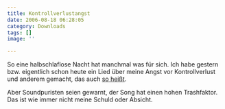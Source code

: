 ```yaml
---
title: Kontrollverlustangst
date: 2006-08-18 06:28:05
category: Downloads
tags: []
image: ''

---
```


So eine halbschlaflose Nacht hat manchmal was für sich. Ich habe gestern bzw. eigentlich schon heute ein Lied über meine Angst vor Kontrollverlust und anderem gemacht, das auch [so heißt](http://www.misantropolis.de/mp3/Kontrollverlustangst.mp3).  

  

Aber Soundpuristen seien gewarnt, der Song hat einen hohen Trashfaktor. Das ist wie immer nicht meine Schuld oder Absicht.
